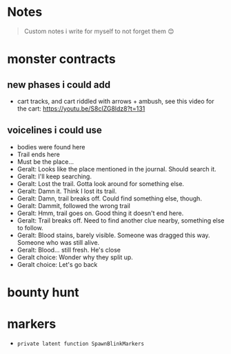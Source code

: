 
# Notes
> Custom notes i write for myself to not forget them 😊

# monster contracts
## new phases i could add
- cart tracks, and cart riddled with arrows + ambush, see this video for the cart:
  https://youtu.be/S8cIZG8ldz8?t=131

## voicelines i could use
- bodies were found here
- Trail ends here
- Must be the place…
- Geralt: Looks like the place mentioned in the journal. Should search it.
- Geralt: I'll keep searching.
- Geralt: Lost the trail. Gotta look around for something else.
- Geralt: Damn it. Think I lost its trail.
- Geralt: Damn, trail breaks off. Could find something else, though.
- Geralt: Dammit, followed the wrong trail
- Geralt: Hmm, trail goes on. Good thing it doesn't end here.
- Geralt: Trail breaks off. Need to find another clue nearby, something else to follow.
- Geralt: Blood stains, barely visible. Someone was dragged this way. Someone who was still alive.
- Geralt: Blood… still fresh. He's close
- Geralt choice: Wonder why they split up.
- Geralt choice: Let's go back

# bounty hunt



# markers
- `private latent function SpawnBlinkMarkers` 